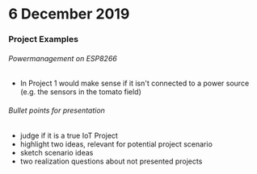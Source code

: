 # 6 December 2019

### Project Examples

###### Powermanagement on ESP8266
* In Project 1 would make sense if it isn't connected to a power source (e.g. the sensors in the tomato field)

###### Bullet points for presentation
* judge if it is a true IoT Project
* highlight two ideas, relevant for potential project scenario
* sketch scenario ideas
* two realization questions about not presented projects
